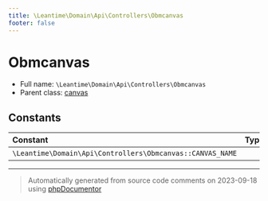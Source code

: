 ```yaml
---
title: \Leantime\Domain\Api\Controllers\Obmcanvas
footer: false
---
```


# Obmcanvas





* Full name: `\Leantime\Domain\Api\Controllers\Obmcanvas`
* Parent class: [canvas](../../../../../classes.md)



## Constants

| Constant | Type | Value |
|:---      |:---  |:---   |
|`\Leantime\Domain\Api\Controllers\Obmcanvas::CANVAS_NAME`||&#039;obm&#039;|



---
> Automatically generated from source code comments on 2023-09-18 using [phpDocumentor](http://www.phpdoc.org/)
